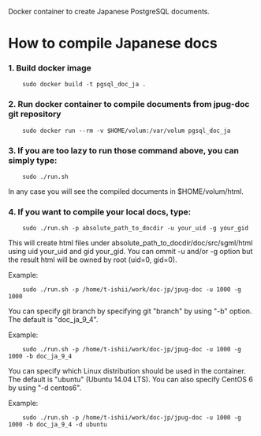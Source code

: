 Docker container to create Japanese PostgreSQL documents.

How to compile Japanese docs
==================

### 1. Build docker image

```
	sudo docker build -t pgsql_doc_ja .
```

### 2. Run docker container to compile documents from jpug-doc git repository

```
	sudo docker run --rm -v $HOME/volum:/var/volum pgsql_doc_ja
```

### 3. If you are too lazy to run those command above, you can simply type:

```
	sudo ./run.sh
````

In any case you will see the compiled documents in $HOME/volum/html.

### 4. If you want to compile your local docs, type:

```
	sudo ./run.sh -p absolute_path_to_docdir -u your_uid -g your_gid
```

This will create html files under
absolute_path_to_docdir/doc/src/sgml/html using uid your_uid and gid
your_gid. You can ommit -u and/or -g option but the result html will
be owned by root (uid=0, gid=0).

Example:
```
	sudo ./run.sh -p /home/t-ishii/work/doc-jp/jpug-doc -u 1000 -g 1000
```

You can specify git branch by specifying git "branch" by using "-b" option.
The default is "doc_ja_9_4".

Example:
```
	sudo ./run.sh -p /home/t-ishii/work/doc-jp/jpug-doc -u 1000 -g 1000 -b doc_ja_9_4
```
You can specify which Linux distribution should be used in the container.
The default is "ubuntu" (Ubuntu 14.04 LTS). You can also specify CentOS 6 by using "-d centos6".

Example:
```
	sudo ./run.sh -p /home/t-ishii/work/doc-jp/jpug-doc -u 1000 -g 1000 -b doc_ja_9_4 -d ubuntu
```
